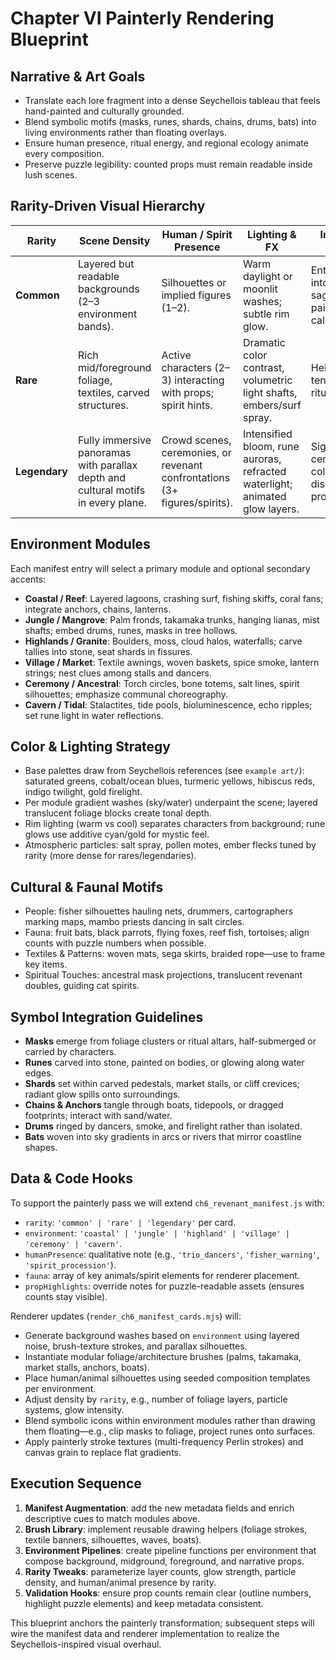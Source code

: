 # Chapter VI Painterly Rendering Blueprint

## Narrative & Art Goals
- Translate each lore fragment into a dense Seychellois tableau that feels hand-painted and culturally grounded.
- Blend symbolic motifs (masks, runes, shards, chains, drums, bats) into living environments rather than floating overlays.
- Ensure human presence, ritual energy, and regional ecology animate every composition.
- Preserve puzzle legibility: counted props must remain readable inside lush scenes.

## Rarity-Driven Visual Hierarchy
| Rarity | Scene Density | Human / Spirit Presence | Lighting & FX | Intended Impact |
| --- | --- | --- | --- | --- |
| **Common** | Layered but readable backgrounds (2–3 environment bands). | Silhouettes or implied figures (1–2). | Warm daylight or moonlit washes; subtle rim glow. | Entry points into the saga, still painterly yet calm. |
| **Rare** | Rich mid/foreground foliage, textiles, carved structures. | Active characters (2–3) interacting with props; spirit hints. | Dramatic color contrast, volumetric light shafts, embers/surf spray. | Heightened tension and ritual motion. |
| **Legendary** | Fully immersive panoramas with parallax depth and cultural motifs in every plane. | Crowd scenes, ceremonies, or revenant confrontations (3+ figures/spirits). | Intensified bloom, rune auroras, refracted waterlight; animated glow layers. | Signature centerpieces collectors display proudly. |

## Environment Modules
Each manifest entry will select a primary module and optional secondary accents:
- **Coastal / Reef**: Layered lagoons, crashing surf, fishing skiffs, coral fans; integrate anchors, chains, lanterns.
- **Jungle / Mangrove**: Palm fronds, takamaka trunks, hanging lianas, mist shafts; embed drums, runes, masks in tree hollows.
- **Highlands / Granite**: Boulders, moss, cloud halos, waterfalls; carve tallies into stone, seat shards in fissures.
- **Village / Market**: Textile awnings, woven baskets, spice smoke, lantern strings; nest clues among stalls and dancers.
- **Ceremony / Ancestral**: Torch circles, bone totems, salt lines, spirit silhouettes; emphasize communal choreography.
- **Cavern / Tidal**: Stalactites, tide pools, bioluminescence, echo ripples; set rune light in water reflections.

## Color & Lighting Strategy
- Base palettes draw from Seychellois references (see `example art/`): saturated greens, cobalt/ocean blues, turmeric yellows, hibiscus reds, indigo twilight, gold firelight.
- Per module gradient washes (sky/water) underpaint the scene; layered translucent foliage blocks create tonal depth.
- Rim lighting (warm vs cool) separates characters from background; rune glows use additive cyan/gold for mystic feel.
- Atmospheric particles: salt spray, pollen motes, ember flecks tuned by rarity (more dense for rares/legendaries).

## Cultural & Faunal Motifs
- People: fisher silhouettes hauling nets, drummers, cartographers marking maps, mambo priests dancing in salt circles.
- Fauna: fruit bats, black parrots, flying foxes, reef fish, tortoises; align counts with puzzle numbers when possible.
- Textiles & Patterns: woven mats, sega skirts, braided rope—use to frame key items.
- Spiritual Touches: ancestral mask projections, translucent revenant doubles, guiding cat spirits.

## Symbol Integration Guidelines
- **Masks** emerge from foliage clusters or ritual altars, half-submerged or carried by characters.
- **Runes** carved into stone, painted on bodies, or glowing along water edges.
- **Shards** set within carved pedestals, market stalls, or cliff crevices; radiant glow spills onto surroundings.
- **Chains & Anchors** tangle through boats, tidepools, or dragged footprints; interact with sand/water.
- **Drums** ringed by dancers, smoke, and firelight rather than isolated.
- **Bats** woven into sky gradients in arcs or rivers that mirror coastline shapes.

## Data & Code Hooks
To support the painterly pass we will extend `ch6_revenant_manifest.js` with:
- `rarity`: `'common' | 'rare' | 'legendary'` per card.
- `environment`: `'coastal' | 'jungle' | 'highland' | 'village' | 'ceremony' | 'cavern'`.
- `humanPresence`: qualitative note (e.g., `'trio_dancers'`, `'fisher_warning'`, `'spirit_procession'`).
- `fauna`: array of key animals/spirit elements for renderer placement.
- `propHighlights`: override notes for puzzle-readable assets (ensures counts stay visible).

Renderer updates (`render_ch6_manifest_cards.mjs`) will:
- Generate background washes based on `environment` using layered noise, brush-texture strokes, and parallax silhouettes.
- Instantiate modular foliage/architecture brushes (palms, takamaka, market stalls, anchors, boats).
- Place human/animal silhouettes using seeded composition templates per environment.
- Adjust density by `rarity`, e.g., number of foliage layers, particle systems, glow intensity.
- Blend symbolic icons within environment modules rather than drawing them floating—e.g., clip masks to foliage, project runes onto surfaces.
- Apply painterly stroke textures (multi-frequency Perlin strokes) and canvas grain to replace flat gradients.

## Execution Sequence
1. **Manifest Augmentation**: add the new metadata fields and enrich descriptive cues to match modules above.
2. **Brush Library**: implement reusable drawing helpers (foliage strokes, textile banners, silhouettes, waves, boats).
3. **Environment Pipelines**: create pipeline functions per environment that compose background, midground, foreground, and narrative props.
4. **Rarity Tweaks**: parameterize layer counts, glow strength, particle density, and human/animal presence by rarity.
5. **Validation Hooks**: ensure prop counts remain clear (outline numbers, highlight puzzle elements) and keep metadata consistent.

This blueprint anchors the painterly transformation; subsequent steps will wire the manifest data and renderer implementation to realize the Seychellois-inspired visual overhaul.
